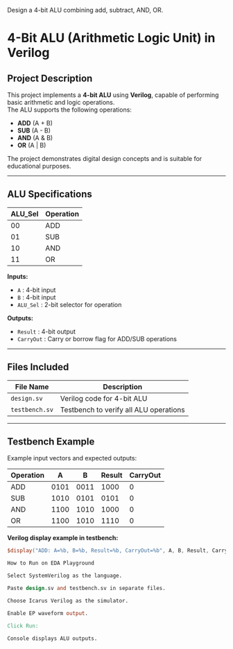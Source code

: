 Design a 4-bit ALU combining add, subtract, AND, OR.
# 4-Bit ALU (Arithmetic Logic Unit) in Verilog

## Project Description
This project implements a **4-bit ALU** using **Verilog**, capable of performing basic arithmetic and logic operations.  
The ALU supports the following operations:  

- **ADD** (A + B)  
- **SUB** (A - B)  
- **AND** (A & B)  
- **OR**  (A | B)  

The project demonstrates digital design concepts and is suitable for educational purposes.

---

## ALU Specifications

| ALU_Sel | Operation |
|---------|-----------|
| 00      | ADD       |
| 01      | SUB       |
| 10      | AND       |
| 11      | OR        |

**Inputs:**  
- `A` : 4-bit input  
- `B` : 4-bit input  
- `ALU_Sel` : 2-bit selector for operation  

**Outputs:**  
- `Result` : 4-bit output  
- `CarryOut` : Carry or borrow flag for ADD/SUB operations  

---

## Files Included

| File Name        | Description                                |
|-----------------|--------------------------------------------|
| `design.sv`     | Verilog code for 4-bit ALU                 |
| `testbench.sv`  | Testbench to verify all ALU operations    |

---

## Testbench Example

Example input vectors and expected outputs:

| Operation | A     | B     | Result | CarryOut |
|-----------|-------|-------|--------|----------|
| ADD       | 0101  | 0011  | 1000   | 0        |
| SUB       | 1010  | 0101  | 0101   | 0        |
| AND       | 1100  | 1010  | 1000   | 0        |
| OR        | 1100  | 1010  | 1110   | 0        |

**Verilog display example in testbench:**
```verilog
$display("ADD: A=%b, B=%b, Result=%b, CarryOut=%b", A, B, Result, CarryOut);

How to Run on EDA Playground

Select SystemVerilog as the language.

Paste design.sv and testbench.sv in separate files.

Choose Icarus Verilog as the simulator.

Enable EP waveform output.

Click Run:

Console displays ALU outputs.
